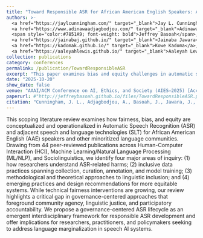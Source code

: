 ```yaml
---
title: "Toward Responsible ASR for African American English Speakers: A Scoping Review of Bias and Equity in Speech Technology"
authors: >-
  <a href="https://jaylcunningham.com/" target="_blank">Jay L. Cunningham</a>,
  <a href="https://www.adinawaadjagbodjou.com/" target="_blank">Adinawa Adjagbodjou</a>,
  <span style="color:#7851A9; font-weight: bold">Jeffrey Basoah</span>,
  <a href="https://jainabaj.github.io/" target="_blank">Jainaba Jawara</a>,
  <a href="https://kadomak.github.io/" target="_blank">Kowe Kadoma</a>,
  <a href="https://aaleyahlewis.github.io/" target="_blank">Aaleyah Lewis</a>
collection: publications
category: conferences
permalink: /publication/TowardResponsibleASR
excerpt: "This paper examines bias and equity challenges in automatic speech recognition for African American English speakers. Through a scoping review, we identify systemic limitations in current ASR systems and propose pathways toward more equitable speech technology."
date: "2025-10-20"
show_date: false
venue: "AAAI/ACM Conference on AI, Ethics, and Society (AIES–2025) [Accepted, awaiting publication]"
paperurl: #"http://jeffreybasoah.github.io/files/TowardResponsibleASR.pdf"
citation: "Cunningham, J. L., Adjagbodjou, A., Basoah, J., Jawara, J., Kadoma, K., & Lewis, A. (2025). Toward Responsible ASR for African American English Speakers: A Scoping Review of Bias and Equity in Speech Technology. In Proceedings of the 2025 AAAI/ACM Conference on AI, Ethics, and Society (AIES-2025). Madrid, Spain. [Accepted, awaiting publication]"
---
```


This scoping literature review examines how fairness, bias, and equity are conceptualized and operationalized in Automatic Speech Recognition (ASR) and adjacent speech and language technologies (SLT) for African American English (AAE) speakers and other minoritized language communities. Drawing from 44 peer-reviewed publications across Human-Computer Interaction (HCI), Machine Learning/Natural Language Processing (ML/NLP), and Sociolinguistics, we identify four major areas of inquiry: (1) how researchers understand ASR-related harms; (2) inclusive data practices spanning collection, curation, annotation, and model training; (3) methodological and theoretical approaches to linguistic inclusion; and (4) emerging practices and design recommendations for more equitable systems. While technical fairness interventions are growing, our review highlights a critical gap in governance-centered approaches that foreground community agency, linguistic justice, and participatory accountability. We propose a governance-centered ASR lifecycle as an emergent interdisciplinary framework for responsible ASR development and offer implications for researchers, practitioners, and policymakers seeking to address language marginalization in speech AI systems.

<!--
<p><strong>Authors:</strong> <a href="https://jaylcunningham.com/" target="_blank">Jay L. Cunningham</a>, <a href="https://www.adinawaadjagbodjou.com/" target="_blank">Adinawa Adjagbodjou</a>, <span style="color: #7851A9; font-weight: bold;"> Jeffrey Basoah </span>, <a href="https://jainabaj.github.io/" target="_blank">Jainaba Jawara</a>, <a href="https://kadomak.github.io/" target="_blank">Kowe Kadoma</a>, <a href="https://aaleyahlewis.github.io/" target="_blank">Aaleyah Lewis</a></p>
-->